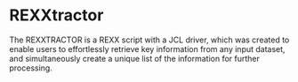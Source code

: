 # REXXtractor
The REXXTRACTOR is a REXX script with a JCL driver, which was created to enable users to effortlessly retrieve key information from any input dataset, and simultaneously create a unique list of the information for further processing.
